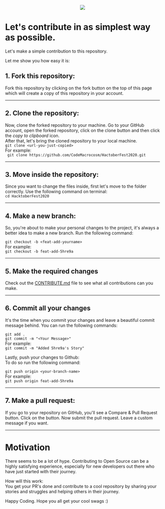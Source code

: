 <p align='center'> 
 <img src="https://img.shields.io/badge/-Hacktoberfest-brightgreen?style=for-the-badge" /></a>


# Let's contribute in as simplest way as possible.

Let's make a simple contribution to this repository.

Let me show you how easy it is:

## 1. Fork this repository:

Fork this repository by clicking on the fork button on the top of this page which will create a copy of this repository in your account.

---

## 2. Clone the repository:

Now, clone the forked repository to your machine. Go to your GitHub account, open the forked repository, click on the clone button and then click the _copy to clipboard_ icon.  
After that, let's bring the cloned repository to your local machine.  
`git clone <url-you-just-copied>`  
For example:  
` git clone https://github.com/CodeMacrocosm/HactoberFest2020.git`

---

## 3. Move inside the repository:

Since you want to change the files inside, first let's move to the folder correctly. Use the following command on terminal:  
`cd HacktoberFest2020`

---

## 4. Make a new branch:

So, you're about to make your personal changes to the project, it's always a better idea to make a new branch. Run the following command:

`git checkout -b <feat-add-yourname>`  
For example:  
`git checkout -b feat-add-5hre9a`

---

## 5. Make the required changes

Check out the [CONTRIBUTE.md](/contribute.md) file to see what all contributions can you make.

---

## 6. Commit all your changes

It's the time when you commit your changes and leave a beautiful commit message behind. You can run the following commands:

`git add .`  
`git commit -m "<Your Message>"`  
For example:  
`git commit -m "Added 5hre9a's Story"`

Lastly, push your changes to Github:  
To do so run the following command:

`git push origin <your-branch-name>`  
For example:  
`git push origin feat-add-5hre9a`

---

## 7. Make a pull request:

If you go to your repository on GitHub, you'll see a Compare & Pull Request button. Click on the button.
Now submit the pull request. Leave a custom message if you want.

---

# Motivation

There seems to be a lot of hype. Contributing to Open Source can be a highly satisfying experience, especially for new developers out there who have just started with their journey.

How will this work:  
You get your PR's done and contribute to a cool repository by sharing your stories and struggles and helping others in their journey.

Happy Coding. Hope you all get your cool swags :)

